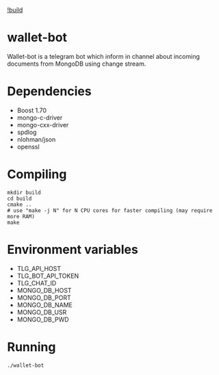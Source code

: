 [!build](https://img.shields.io/circleci/build/github/Avm07/wallet-bot/master?token=4b6d57cf37b110cb27076ec9669068be11a5f74a)
# wallet-bot

Wallet-bot is a telegram bot which inform in channel about incoming documents from MongoDB using change stream.

# Dependencies

* Boost 1.70
* mongo-c-driver	
* mongo-cxx-driver
* spdlog
* nlohman/json
* openssl

# Compiling

```
mkdir build
cd build
cmake ..
# use "make -j N" for N CPU cores for faster compiling (may require more RAM)
make
```

# Environment variables

* TLG_API_HOST
* TLG_BOT_API_TOKEN 
* TLG_CHAT_ID
* MONGO_DB_HOST
* MONGO_DB_PORT
* MONGO_DB_NAME
* MONGO_DB_USR
* MONGO_DB_PWD

# Running

```
./wallet-bot
```